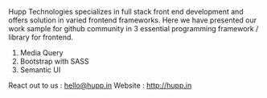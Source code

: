 Hupp Technologies specializes in full stack front end development and offers solution in varied frontend frameworks. Here we have presented our work sample for github community in 3 essential programming framework / library for frontend.
1. Media Query
2. Bootstrap with SASS
3. Semantic UI

React out to us : hello@hupp.in
Website : http://hupp.in

